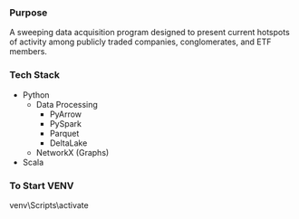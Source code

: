 ### Purpose
A sweeping data acquisition program designed to present current hotspots of activity among publicly traded companies, conglomerates, and ETF members.

### Tech Stack
- Python
    - Data Processing 
        - PyArrow
        - PySpark
        - Parquet
        - DeltaLake
    - NetworkX (Graphs)
- Scala

### To Start VENV
venv\Scripts\activate
